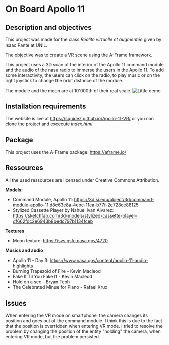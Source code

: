 # On Board Apollo 11
## Description and objectives
This project was made for the class _Réalité virtuelle et augmentée_ given by Isaac Pante at UNIL.

The objective was to create a VR scene using the A-Frame framework.

This project uses a 3D scan of the interior of the Apollo 11 command module and the audio of the nasa radio to immerse the users in the Apollo 11.
To add some interactivity, the users can click on the radio, to play music or on the right joystick to change the orbit distance of the module.

The module and the moon are at 10'000th of their real scale.
![Little demo](https://github.com/Squidez/VR-project/blob/main/assets/readme/demo.gif)
## Installation requirements
The website is live at https://squidez.github.io/Apollo-11-VR/ or you can clone the project and excecute _index.html_.
 
## Package
This project uses the A-Frame package: https://aframe.io/

## Ressources
All the used ressources are licensed under Creative Commons Attribution.

**Models:**
* Command Module, Apollo 11: https://3d.si.edu/object/3d/command-module-apollo-11:d8c63e8a-4ebc-11ea-b77f-2e728ce88125
* Stylized Cassette Player by Nahuel Ivan Alvarez: https://sketchfab.com/3d-models/stylized-cassette-player-df662fdc2e6943b8bedc797b1134fceb

**Textures**
* Moon texture: https://svs.gsfc.nasa.gov/4720

**Musics and audio**
* Apollo 11 - Day 3: https://www.nasa.gov/content/apollo-11-audio-highlights
* Burning Trapezoid of Fire - Kevin Macleod
* Fake It Til You Fake It - Kevin Macleod
* Hold on a sec - Bryan Teoh
* The Celebrated Minue for Piano - Rafael Krux

## Issues

When entering the VR mode on smartphone, the camera changes its position and goes out of the command module. I think this is due to the fact that the position is overridden when entering VR mode. I tried to resolve the problem by changing the position of the entity "holding" the camera, when entering VR mode, but the problem persisted.
